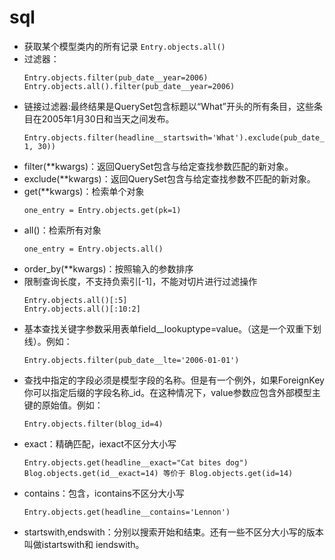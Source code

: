 # sql
* 获取某个模型类内的所有记录
  ```Entry.objects.all()```
* 过滤器：
  ```
  Entry.objects.filter(pub_date__year=2006)
  Entry.objects.all().filter(pub_date__year=2006)
  ```
* 链接过滤器:最终结果是QuerySet包含标题以“What”开头的所有条目，这些条目在2005年1月30日和当天之间发布。
  ```
  Entry.objects.filter(headline__startswith='What').exclude(pub_date__gte=datetime.date.today()).filter(pub_date__gte=datetime.date(2005, 1, 30))
  ```
* filter(**kwargs)：返回QuerySet包含与给定查找参数匹配的新对象。
* exclude(**kwargs)：返回QuerySet包含与给定查找参数不匹配的新对象。
* get(**kwargs)：检索单个对象
  ```
  one_entry = Entry.objects.get(pk=1)
  ```
* all()：检索所有对象
  ```
  one_entry = Entry.objects.all()
  ```
* order_by(**kwargs)：按照输入的参数排序
* 限制查询长度，不支持负索引[-1]，不能对切片进行过滤操作
  ```
  Entry.objects.all()[:5]
  Entry.objects.all()[:10:2]
  ```
* 基本查找关键字参数采用表单field__lookuptype=value。（这是一个双重下划线）。例如：
  ```
  Entry.objects.filter(pub_date__lte='2006-01-01')
  ```
* 查找中指定的字段必须是模型字段的名称。但是有一个例外，如果ForeignKey你可以指定后缀的字段名称_id。在这种情况下，value参数应包含外部模型主键的原始值。例如：
  ```
  Entry.objects.filter(blog_id=4)
  ```
* exact：精确匹配，iexact不区分大小写
  ```
  Entry.objects.get(headline__exact="Cat bites dog")
  Blog.objects.get(id__exact=14) 等价于 Blog.objects.get(id=14)
  ```
* contains：包含，icontains不区分大小写
  ```
  Entry.objects.get(headline__contains='Lennon')
  ```
* startswith,endswith：分别以搜索开始和结束。还有一些不区分大小写的版本叫做istartswith和 iendswith。

